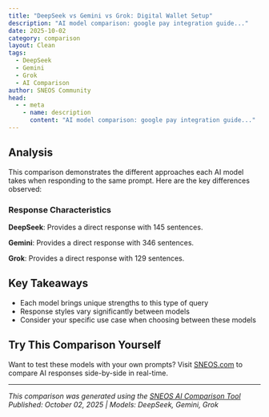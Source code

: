 ```yaml
---
title: "DeepSeek vs Gemini vs Grok: Digital Wallet Setup"
description: "AI model comparison: google pay integration guide..."
date: 2025-10-02
category: comparison
layout: Clean
tags:
  - DeepSeek
  - Gemini
  - Grok
  - AI Comparison
author: SNEOS Community
head:
  - - meta
    - name: description
      content: "AI model comparison: google pay integration guide..."
---
```


<ChatComparison
  title="DeepSeek vs Gemini vs Grok: Digital Wallet Setup"
  prompt="google pay integration guide"
  :responses='{
    "DeepSeek": "Of course! Here is a comprehensive guide to integrating Google Pay into your web and/or Android applications.\n\nThis guide is structured to take you from the core concepts to a practical implementation.\n\n---\n\n### **1. Understanding Google Pay Integration**\n\nAt its core, integrating Google Pay involves three main steps:\n1.  **Loading the Google Pay API:** Bringing the necessary JavaScript library into your web page or adding the dependency to your Android project.\n2.  **Checking for Readiness:** Determining if the user\u0027s browser/device supports Google Pay and if they have a payment method set up.\n3.  **Creating and Handling the Payment:** Defining the payment request and processing the response.\n\nGoogle Pay returns a **payment credential** (a cryptogram or token), not the actual card number. You send this credential to your **Payment Service Provider (PSP)** or gateway (like Stripe, Braintree, Adyen) to complete the transaction. You do **not** handle raw card details.\n\n---\n\n### **2. Web Integration**\n\nThis is the most common integration method for e-commerce websites.\n\n#### **Prerequisites**\n*   A Google Pay Merchant ID. (You can get this from the [Google Pay Business Console](https://pay.google.com/business/console/)).\n*   A server-side environment to process payments with your PSP.\n*   Your website must be served over **HTTPS** (a requirement for all production payment integrations).\n\n#### **Step-by-Step Implementation**\n\n**Step 1: Load the Google Pay JavaScript Library**\nAdd the following script tag to your HTML page.\n\n\u0060\u0060\u0060html\n\u003Chtml\u003E\n  \u003Chead\u003E\n    \u003Cscript src=\u0022https://pay.google.com/gp/p/js/pay.js\u0022\u003E\u003C/script\u003E\n  \u003C/head\u003E\n  \u003Cbody\u003E\n    \u003C!-- Your page content --\u003E\n    \u003Cbutton id=\u0022google-pay-button\u0022\u003EPay with Google Pay\u003C/button\u003E\n  \u003C/body\u003E\n\u003C/html\u003E\n\u0060\u0060\u0060\n\n**Step 2: Check Readiness (\u0060isReadyToPay\u0060)**\nBefore showing the button, check if the user can make a payment with Google Pay.\n\n\u0060\u0060\u0060javascript\nconst baseRequest = {\n  apiVersion: 2,\n  apiVersionMinor: 0\n};\n\nconst allowedCardNetworks = [\u0027VISA\u0027, \u0027MASTERCARD\u0027];\nconst allowedCardAuthMethods = [\u0027PAN_ONLY\u0027, \u0027CRYPTOGRAM_3DS\u0027];\n\nconst tokenizationSpecification = {\n  type: \u0027PAYMENT_GATEWAY\u0027,\n  parameters: {\n    \u0027gateway\u0027: \u0027your_psp_here\u0027, // e.g., \u0027stripe\u0027, \u0027braintree\u0027\n    \u0027gatewayMerchantId\u0027: \u0027your_gateway_merchant_id\u0027\n  }\n};\n\nconst baseCardPaymentMethod = {\n  type: \u0027CARD\u0027,\n  parameters: {\n    allowedAuthMethods: allowedCardAuthMethods,\n    allowedCardNetworks: allowedCardNetworks\n  }\n};\n\nconst cardPaymentMethod = Object.assign(\n  {tokenizationSpecification: tokenizationSpecification},\n  baseCardPaymentMethod\n);\n\nconst paymentsClient = new google.payments.api.PaymentsClient({\n  environment: \u0027TEST\u0027 // Or \u0027PRODUCTION\u0027 for live\n});\n\npaymentsClient.isReadyToPay({\n  apiVersion: 2,\n  apiVersionMinor: 0,\n  allowedPaymentMethods: [cardPaymentMethod]\n})\n.then(function(response) {\n  if (response.result) {\n    // Show the Google Pay button\n    const button = paymentsClient.createButton({\n      onClick: onGooglePayButtonClick,\n      buttonColor: \u0027default\u0027, // \u0027default\u0027, \u0027black\u0027, \u0027white\u0027\n      buttonType: \u0027pay\u0027, // \u0027pay\u0027, \u0027book\u0027, \u0027buy\u0027, \u0027donate\u0027\n      buttonSizeMode: \u0027fill\u0027 // \u0027fill\u0027, \u0027static\u0027\n    });\n    document.getElementById(\u0027google-pay-button-container\u0027).appendChild(button);\n  } else {\n    // Hide the button or show a different payment method\n    document.getElementById(\u0027google-pay-button\u0027).style.display = \u0027none\u0027;\n  }\n})\n.catch(function(err) {\n  console.error(\u0022Error checking readiness: \u0022, err);\n});\n\u0060\u0060\u0060\n\n**Step 3: Define the Payment Transaction Info \u0026 Handle the Click**\nWhen the user clicks the button, create the payment data request.\n\n\u0060\u0060\u0060javascript\nfunction onGooglePayButtonClick() {\n  const paymentDataRequest = Object.assign({}, baseRequest);\n  paymentDataRequest.allowedPaymentMethods = [cardPaymentMethod];\n  paymentDataRequest.transactionInfo = {\n    totalPriceStatus: \u0027FINAL\u0027,\n    totalPriceLabel: \u0027Total\u0027,\n    totalPrice: \u0027123.45\u0027, // The total amount to charge\n    currencyCode: \u0027USD\u0027,\n    countryCode: \u0027US\u0027\n  };\n  paymentDataRequest.merchantInfo = {\n    merchantId: \u0027YOUR_GOOGLE_MERCHANT_ID\u0027, // From Google Pay Business Console\n    merchantName: \u0027Your Merchant Name\u0027\n  };\n\n  paymentsClient.loadPaymentData(paymentDataRequest)\n    .then(function(paymentData) {\n      // Handle the response (Step 4)\n      processPayment(paymentData);\n    })\n    .catch(function(err) {\n      console.error(\u0022Error loading payment data: \u0022, err);\n      // Handle errors (e.g., user closed the dialog)\n    });\n}\n\u0060\u0060\u0060\n\n**Step 4: Process the Payment Response**\nThe \u0060paymentData\u0060 object contains the token you need to send to your server/PSP.\n\n\u0060\u0060\u0060javascript\nfunction processPayment(paymentData) {\n  // Extract the payment token from the paymentData object.\n  const paymentToken = paymentData.paymentMethodData.tokenizationData.token;\n\n  // Send this token to your server.\n  fetch(\u0027/your-server-endpoint\u0027, {\n    method: \u0027POST\u0027,\n    headers: {\n      \u0027Content-Type\u0027: \u0027application/json\u0027\n    },\n    body: JSON.stringify({ paymentToken: paymentToken })\n  })\n  .then(response =\u003E response.json())\n  .then(data =\u003E {\n    console.log(\u0027Server response:\u0027, data);\n    // Show a success message to the user\n    alert(\u0027Payment successful!\u0027);\n  })\n  .catch(error =\u003E {\n    console.error(\u0027Error sending token to server:\u0027, error);\n    alert(\u0027Payment failed.\u0027);\n  });\n}\n\u0060\u0060\u0060\n\n---\n\n### **3. Android Integration**\n\nFor native Android apps, you use the Google Pay API through the Google Play services Wallet SDK.\n\n#### **Prerequisites**\n*   Android API level 19 or higher.\n*   Google Play services 16.0.0 or higher.\n*   Add the \u0060com.google.android.gms:play-services-wallet\u0060 dependency to your \u0060build.gradle\u0060 file.\n*   Your app must be set up in the [Google Pay Business Console](https://pay.google.com/business/console/).\n\n#### **Step-by-Step Implementation**\n\n**Step 1: Add Dependencies and Permissions**\nIn your app\u0027s \u0060build.gradle\u0060:\n\n\u0060\u0060\u0060gradle\ndependencies {\n    implementation \u0027com.google.android.gms:play-services-wallet:19.2.1\u0027\n}\n\u0060\u0060\u0060\n\n**Step 2: Check for Google Pay Readiness**\nUse the \u0060PaymentsClient\u0060 to check if the user\u0027s device is ready.\n\n\u0060\u0060\u0060kotlin\n// In your Activity or Fragment\nprivate val paymentsClient: PaymentsClient by lazy {\n    Wallet.getPaymentsClient(\n        this,\n        Wallet.WalletOptions.Builder()\n            .setEnvironment(WalletConstants.ENVIRONMENT_TEST) // Or PRODUCTION\n            .build()\n    )\n}\n\nprivate fun isGooglePayReady() {\n    val request = IsReadyToPayRequest.newBuilder()\n        .addAllowedPaymentMethod(WalletConstants.PAYMENT_METHOD_CARD)\n        .addAllowedPaymentMethod(WalletConstants.PAYMENT_METHOD_TOKENIZED_CARD)\n        .build()\n\n    val task = paymentsClient.isReadyToPay(request)\n    task.addOnCompleteListener { completedTask -\u003E\n        if (completedTask.isSuccessful) {\n            val isReady = completedTask.result\n            // Show/hide the Google Pay button based on \u0060isReady\u0060\n        } else {\n            // Handle error\n        }\n    }\n}\n\u0060\u0060\u0060\n\n**Step 3: Create a Payment Data Request**\nDefine the transaction details.\n\n\u0060\u0060\u0060kotlin\nprivate fun createPaymentDataRequest(): PaymentDataRequest {\n    val transactionInfo = TransactionInfo.newBuilder()\n        .setTotalPriceStatus(WalletConstants.TOTAL_PRICE_STATUS_FINAL)\n        .setTotalPrice(\u0022123.45\u0022)\n        .setCurrencyCode(\u0022USD\u0022)\n        .build()\n\n    val tokenizationParams = TokenizationParameters.newBuilder()\n        .setPaymentMethodTokenizationType(WalletConstants.PAYMENT_METHOD_TOKENIZATION_TYPE_PAYMENT_GATEWAY)\n        .addParameter(\u0022gateway\u0022, \u0022your_psp\u0022) // e.g., \u0022stripe\u0022\n        .addParameter(\u0022gatewayMerchantId\u0022, \u0022your_gateway_merchant_id\u0022)\n        .build()\n\n    val cardPaymentMethod = PaymentMethodTokenizationType.newBuilder()\n        .setType(WalletConstants.PAYMENT_METHOD_CARD)\n        .setParameters(\n            CardRequirements.newBuilder()\n                .addAllowedCardNetworks(\n                    listOf(\n                        WalletConstants.CARD_NETWORK_VISA,\n                        WalletConstants.CARD_NETWORK_MASTERCARD\n                    )\n                )\n                .build()\n        )\n        .setTokenizationParameters(tokenizationParams)\n        .build()\n\n    return PaymentDataRequest.newBuilder()\n        .setTransactionInfo(transactionInfo)\n        .addAllowedPaymentMethod(cardPaymentMethod)\n        .setCardRequirements(\n            CardRequirements.newBuilder()\n                .addAllowedCardNetworks(\n                    listOf(\n                        WalletConstants.CARD_NETWORK_VISA,\n                        WalletConstants.CARD_NETWORK_MASTERCARD\n                    )\n                )\n                .build()\n        )\n        .build()\n}\n\u0060\u0060\u0060\n\n**Step 4: Launch the Google Pay Sheet**\nUse an \u0060ActivityResultLauncher\u0060 to start the",
    "Gemini": "## Google Pay Integration Guide: A Comprehensive Overview\n\nThis guide provides a comprehensive overview of integrating Google Pay into your website or app. It covers key concepts, setup steps, code examples, and troubleshooting tips.\n\n**1. Understanding Google Pay Integration**\n\nGoogle Pay allows users to make payments using credit cards and other payment methods stored in their Google account.  Integrating it into your platform offers numerous benefits:\n\n*   **Increased Conversion Rates:** Streamlined checkout process with pre-filled payment information.\n*   **Improved Security:** Reduces the risk of card data breaches by using tokenization.\n*   **Mobile-First Experience:** Designed for smooth transactions on mobile devices.\n*   **Wider Reach:** Access to a large pool of potential customers already using Google Pay.\n*   **Brand Recognition:**  Associates your business with the trusted Google brand.\n\n**2. Key Concepts and Terminology**\n\n*   **Google Pay API:** The set of APIs you\u0027ll use to integrate Google Pay.\n*   **PaymentRequest API (Web):**  The standard web API for initiating payment requests, used by Google Pay on web.\n*   **PaymentDataRequest (Android):**  The JSON object containing details about the payment request, passed to the Google Pay API on Android.\n*   **Google Pay Environment:**  Defines whether you\u0027re in a testing (TEST) or live (PRODUCTION) environment.\n*   **Merchant Identifier:** A unique identifier assigned to your business by Google.  Required for processing payments in the production environment.\n*   **Payment Gateway:**  The service that processes the payment with the user\u0027s chosen payment method. Google Pay integrates with various payment gateways.\n*   **Tokenization:**  The process of replacing sensitive card details with a non-sensitive \u0022token.\u0022 Google Pay uses this to protect user information.\n*   **Google Pay button:** The visual element users click or tap to initiate the Google Pay flow.  Follow Google\u0027s branding guidelines.\n*   **Supported Payment Methods:**  Credit cards, debit cards, and other digital payment methods accepted through Google Pay (e.g., Visa, Mastercard, American Express, Discover, PayPal).\n*   **Card Networks:** Visa, Mastercard, American Express, Discover, JCB, UnionPay.  Specify which networks you support.\n*   **Shipping Address:** You can request the user\u0027s shipping address during the Google Pay flow.\n*   **Callbacks/Webhooks:** Notifications sent to your server about the status of the payment (e.g., success, failure).\n*   **JavaScript API (Web):** The Google Pay JavaScript library that you include in your website to handle the integration.\n*   **Android SDK:**  The Google Pay API is part of the Google Play Services.  You\u0027ll need to include the necessary dependencies in your Android project.\n* **PaymentData:** The encrypted payment credential data returned by the Google Pay API after successful authorization, for you to process using the payment gateway.\n\n**3. Prerequisites**\n\nBefore you begin, ensure you have the following:\n\n*   **Google Account:**  You\u0027ll need a Google account to access the Google Pay Developer Documentation and resources.\n*   **Merchant Account with a Supported Payment Gateway:**  You need an account with a payment gateway that supports Google Pay integration. Popular options include:\n    *   Stripe\n    *   Braintree (a PayPal service)\n    *   Adyen\n    *   Authorize.Net\n    *   Worldpay\n    *   Checkout.com\n    *   And many others.  Check your preferred gateway\u0027s documentation for Google Pay support.\n*   **SSL Certificate:**  Your website must have a valid SSL certificate (HTTPS) for security reasons.\n*   **Business Information:**  You\u0027ll need your business name, address, and contact information.\n*   **Developer Environment:** A development environment (IDE, code editor) set up for web or Android development.\n*   **JavaScript knowledge (for web integration).**\n*   **Android Development experience (for Android integration).**\n\n**4. Integration Steps (Web - JavaScript API)**\n\n**a. Set up your development environment:**\n\n*   Make sure you have a code editor and a local development server (e.g., XAMPP, Node.js with \u0060http-server\u0060).\n\n**b. Include the Google Pay JavaScript Library:**\n\n\u0060\u0060\u0060html\n\u003Cscript async\n    src=\u0022https://pay.google.com/gp/p/js/pay.js\u0022\n    onload=\u0022onGooglePayLoaded()\u0022\u003E\n\u003C/script\u003E\n\u0060\u0060\u0060\n\n**c. Check Google Pay Availability:**\n\n\u0060\u0060\u0060javascript\nfunction onGooglePayLoaded() {\n  const paymentsClient = new google.payments.api.PaymentsClient({\n    environment: \u0027TEST\u0027 // Or \u0027PRODUCTION\u0027 for live environment\n  });\n\n  paymentsClient.isReadyToPay({\n    apiVersion: 2,\n    apiVersionMinor: 0,\n    allowedPaymentMethods: [{\n      type: \u0027CARD\u0027,\n      parameters: {\n        allowedAuthMethods: [\u0027PAN_ONLY\u0027, \u0027CRYPTOGRAM_3DS\u0027],\n        allowedCardNetworks: [\u0027AMEX\u0027, \u0027DISCOVER\u0027, \u0027MASTERCARD\u0027, \u0027VISA\u0027]\n      },\n      tokenizationSpecification: {\n        type: \u0027PAYMENT_GATEWAY\u0027,\n        parameters: {\n          gateway: \u0027example\u0027, // Replace with your payment gateway name\n          gatewayMerchantId: \u0027exampleGatewayMerchantId\u0027 // Replace with your gateway\u0027s merchant ID\n        }\n      }\n    }]\n  })\n  .then(function(result) {\n    if (result.result) {\n      // Google Pay is available!  Show the Google Pay button.\n      createAndAddGooglePayButton();\n    } else {\n      // Google Pay is not available.  Handle accordingly.\n      console.log(\u0027Google Pay is not available.\u0027);\n    }\n  })\n  .catch(function(err) {\n    // Handle errors.\n    console.error(\u0027Error checking Google Pay availability:\u0027, err);\n  });\n}\n\u0060\u0060\u0060\n\n**d. Create the Google Pay Button:**\n\n\u0060\u0060\u0060javascript\nfunction createAndAddGooglePayButton() {\n  const button = document.createElement(\u0027google-pay-button\u0027);\n  button.setAttribute(\u0027environment\u0027, \u0027TEST\u0027); // or \u0027PRODUCTION\u0027\n  button.setAttribute(\u0027buttonColor\u0027, \u0027black\u0027);\n  button.setAttribute(\u0027buttonType\u0027, \u0027buy\u0027);\n\n  button.onclick = onGooglePaymentButtonClicked;\n\n  const container = document.getElementById(\u0027google-pay-button-container\u0027); // Replace with your container element ID\n  container.appendChild(button);\n}\n\u0060\u0060\u0060\n\n**e. Handle the Google Pay Button Click:**\n\n\u0060\u0060\u0060javascript\nfunction onGooglePaymentButtonClicked() {\n  const paymentsClient = new google.payments.api.PaymentsClient({\n    environment: \u0027TEST\u0027 // Or \u0027PRODUCTION\u0027\n  });\n\n  const paymentDataRequest = {\n    apiVersion: 2,\n    apiVersionMinor: 0,\n    allowedPaymentMethods: [{\n      type: \u0027CARD\u0027,\n      parameters: {\n        allowedAuthMethods: [\u0027PAN_ONLY\u0027, \u0027CRYPTOGRAM_3DS\u0027],\n        allowedCardNetworks: [\u0027AMEX\u0027, \u0027DISCOVER\u0027, \u0027MASTERCARD\u0027, \u0027VISA\u0027]\n      },\n      tokenizationSpecification: {\n        type: \u0027PAYMENT_GATEWAY\u0027,\n        parameters: {\n          gateway: \u0027example\u0027, // Replace with your payment gateway name\n          gatewayMerchantId: \u0027exampleGatewayMerchantId\u0027 // Replace with your gateway\u0027s merchant ID\n        }\n      }\n    }],\n    merchantInfo: {\n      merchantId: \u0027YOUR_MERCHANT_ID\u0027, // Replace with your Google Pay merchant ID (Production only)\n      merchantName: \u0027Example Merchant\u0027\n    },\n    transactionInfo: {\n      totalPriceStatus: \u0027FINAL\u0027,\n      totalPriceLabel: \u0027Total\u0027,\n      totalPrice: \u002710.00\u0027, // Replace with the actual price\n      currencyCode: \u0027USD\u0027, // Replace with the correct currency code\n      countryCode: \u0027US\u0027 // Replace with the correct country code\n    }\n  };\n\n  paymentsClient.loadPaymentData(paymentDataRequest)\n    .then(function(paymentData) {\n      // Handle the payment data. Send it to your server for processing.\n      console.log(\u0027Payment Data:\u0027, paymentData);\n      processPayment(paymentData);\n    })\n    .catch(function(err) {\n      // Handle errors.\n      console.error(\u0027Error loading payment data:\u0027, err);\n    });\n}\n\u0060\u0060\u0060\n\n**f. Process the Payment on Your Server:**\n\n*   **Security is paramount:**  Never process payment information directly in the browser.  The \u0060paymentData\u0060 object returned by Google Pay contains sensitive information.\n*   Send the \u0060paymentData\u0060 to your server-side application.\n*   Use your payment gateway\u0027s SDK or API to process the payment. The \u0060paymentData\u0060 contains a \u0060paymentMethodData.tokenizationData.token\u0060 property.  This token represents the card details and is what you send to your payment gateway.\n*   Handle success and failure responses from the payment gateway.\n*   Update your order status and notify the user.\n\n**Example Server-Side (Node.js with Stripe):**\n\n\u0060\u0060\u0060javascript\nconst stripe = require(\u0027stripe\u0027)(\u0027YOUR_STRIPE_SECRET_KEY\u0027); // Replace with your Stripe secret key\n\nasync function processPayment(paymentData) {\n  try {\n    const token = paymentData.paymentMethodData.tokenizationData.token;\n\n    // Create a charge using the token.\n    const charge = await stripe.charges.create({\n      amount: 1000, // Amount in cents (e.g., $10.00)\n      currency: \u0027usd\u0027,\n      source: token,\n      description: \u0027Google Pay Test Charge\u0027,\n    });\n\n    console.log(\u0027Charge successful:\u0027, charge);\n    // Handle success (e.g., update order status, send confirmation email)\n\n  } catch (error) {\n    console.error(\u0027Error creating charge:\u0027, error);\n    // Handle failure (e.g., log the error, notify the user)\n  }\n}\n\u0060\u0060\u0060\n\n**5. Integration Steps (Android)**\n\n**a. Add Google Pay dependencies to your \u0060build.gradle\u0060:**\n\n\u0060\u0060\u0060gradle\ndependencies {\n    implementation \u0027com.google.android.gms:play-services-wallet:19.2.1\u0027 // Use the latest version\n}\n\u0060\u0060\u0060\n\n**b. Check Google Pay Availability:**\n\n\u0060\u0060\u0060java\nimport com.google.android.gms.wallet.IsReadyToPayRequest;\nimport com.google.android.gms.wallet.PaymentsClient;\nimport com.google.android.gms.wallet.Wallet;\nimport com.google.android.gms.wallet.WalletConstants;\n\npublic class MyActivity extends AppCompatActivity {\n\n    private PaymentsClient paymentsClient;\n\n    @Override\n    protected void onCreate(Bundle savedInstanceState) {\n        super.onCreate(savedInstanceState);\n        setContentView(R.layout.activity_main);\n\n        // Configure Google Pay environment.\n        Wallet.WalletOptions walletOptions = new Wallet.WalletOptions.Builder()\n                .setEnvironment(WalletConstants.ENVIRONMENT_TEST) // Or ENVIRONMENT_PRODUCTION\n                .build();\n\n        paymentsClient = Wallet.getPaymentsClient(this, walletOptions);\n\n        // Check if Google Pay is available.\n        isReadyToPay();\n    }\n\n    private void isReadyToPay() {\n        IsReadyToPayRequest request = IsReadyToPayRequest.newBuilder()\n                .addAllowedPaymentMethod(WalletConstants.PAYMENT_METHOD_CARD)\n                .addAllowedPaymentMethod(WalletConstants.PAYMENT_METHOD_TOKENIZED_CARD)\n                .setExistingPaymentMethodRequired(false) // Set to true if you only want to show the button when the user has a saved card.\n                .build();\n\n        paymentsClient.isReadyToPay(request)\n                .addOnCompleteListener(task -\u003E {\n                    if (task.isSuccessful()) {\n                        boolean result = task.getResult();\n                        if (result) {\n                            // Google Pay is available. Show the Google Pay button.\n                            showGooglePayButton();\n                        } else {\n                            // Google Pay is not available.\n                            hideGooglePayButton();\n                        }\n                    } else {\n                        // Handle the error.\n                        Log.e(\u0022GooglePay\u0022, \u0022Error checking Google Pay availability\u0022, task.getException());\n                    }\n                });\n    }\n\n    //Implement showGooglePayButton() and hideGooglePayButton() to control the visibility of your Google Pay button UI element.\n    private void showGooglePayButton(){\n      //Show your Google Pay button here.\n    }\n\n    private void hideGooglePayButton(){\n      //Hide your Google Pay button here.\n    }\n}\n\u0060\u0060\u0060\n\n**c. Create a \u0060PaymentDataRequest\u0060:**\n\n\u0060\u0060\u0060java\nimport com.google.android.gms.wallet.PaymentDataRequest;\nimport com.google.android.gms.wallet.TransactionInfo;\nimport com.google.android.gms.wallet.CardParameters;\nimport com.google.android.gms.wallet.PaymentMethodTokenizationParameters;\nimport com.google.android.gms.wallet.PaymentMethodTokenizationType;\nimport com.google.android.gms.wallet.CardNetwork;\n\nprivate PaymentDataRequest createPaymentDataRequest() {\n    PaymentDataRequest.Builder request =\n            PaymentDataRequest.newBuilder()\n                    .setTransactionInfo(TransactionInfo.newBuilder()\n                            .setTotalPriceStatus(WalletConstants.TOTAL_PRICE_STATUS_FINAL)\n                            .setTotalPrice(\u002210.00\u0022)  //Replace with actual price\n                            .setCurrencyCode(\u0022USD\u0022)\n                            .build())\n                    .addAllowedPaymentMethod(WalletConstants.PAYMENT_METHOD_CARD)\n                    .addAllowedPaymentMethod(WalletConstants.PAYMENT_METHOD_TOKENIZED_CARD)\n                    .setCardRequirements(\n                            CardParameters.newBuilder()\n                                    .addAllowedCardNetwork(CardNetwork.VISA)\n                                    .addAllowedCardNetwork(CardNetwork.MASTERCARD)\n                                    .addAllowedCardNetwork(CardNetwork.AMEX)\n                                    .setAllowPrepaidCards(true)\n                                    .setBillingAddressRequired(true)  //Request billing address\n                                    .build()\n                    );\n\n\n    PaymentMethodTokenizationParameters params =\n        PaymentMethodTokenizationParameters.newBuilder()\n            .setPaymentMethodTokenizationType(PaymentMethodTokenizationType.PAYMENT_GATEWAY)\n            .addParameter(\u0022gateway\u0022, \u0022example\u0022)  //Replace with your payment gateway name\n            .addParameter(\u0022gatewayMerchantId\u0022, \u0022exampleGatewayMerchantId\u0022) //Replace with your gateway\u0027s merchant ID\n            .build();\n\n        request.setPaymentMethodTokenizationParameters(params);\n        return request.build();\n}\n\u0060\u0060\u0060\n\n**d. Launch the Google Pay Flow:**\n\n\u0060\u0060\u0060java\nimport com.google.android.gms.wallet.AutoResolveHelper;\nimport com.google.android.gms.wallet.PaymentData;\nimport com.google.android.gms.common.api.Status;\n\nprivate static final int LOAD_PAYMENT_DATA_REQUEST_CODE = 123; // Use any unique request code\n\npublic void onGooglePayButtonClicked(View view) {\n    PaymentDataRequest request = createPaymentDataRequest();\n\n    if (request != null) {\n        AutoResolveHelper.resolveTask(\n                paymentsClient.loadPaymentData(request),\n                this,\n                LOAD_PAYMENT_DATA_REQUEST_CODE);\n    }\n}\n\n@Override\npublic void onActivityResult(int requestCode, int resultCode, Intent data) {\n    super.onActivityResult(requestCode, resultCode, data);\n\n    if (requestCode == LOAD_PAYMENT_DATA_REQUEST_CODE) {\n        switch (resultCode) {\n            case Activity.RESULT_OK:\n                PaymentData paymentData = PaymentData.getFromIntent(data);\n                handlePaymentSuccess(paymentData);\n                break;\n            case Activity.RESULT_CANCELED:\n                // The user cancelled the payment request.\n                break;\n            case AutoResolveHelper.RESULT_ERROR:\n                Status status = AutoResolveHelper.getStatusFromResultData(data);\n                // Handle the error.\n                handlePaymentError(status);\n                break;\n        }\n    }\n}\n\nprivate void handlePaymentSuccess(PaymentData paymentData) {\n    // Get the payment data JSON as a String.\n    String paymentInformation = paymentData.toJson();\n\n    try {\n        JSONObject paymentMethodData = new JSONObject(paymentInformation).getJSONObject(\u0022paymentMethodData\u0022);\n        JSONObject tokenizationData = paymentMethodData.getJSONObject(\u0022tokenizationData\u0022);\n        String token = tokenizationData.getString(\u0022token\u0022);\n        // Send this token to your server to process the payment.\n        processPayment(token);\n    } catch (JSONException e) {\n        Log.e(\u0022GooglePay\u0022, \u0022Error parsing payment data\u0022, e);\n        //Handle Error\n    }\n}\n\nprivate void handlePaymentError(Status status) {\n    Log.e(\u0022GooglePay\u0022, \u0022Payment error: \u0022 \u002B status.getStatusCode() \u002B \u0022 \u0022 \u002B status.getStatusMessage());\n    // Handle the error.  Common errors include NETWORK_ERROR, DEVELOPER_ERROR, and SERVICE_UNAVAILABLE.\n    // Provide informative messages to the user based on the error code.\n}\n\u0060\u0060\u0060\n\n**e. Process the Payment on Your Server (Same as Web - using the Token):**\n\n*   Extract the \u0060token\u0060 from the \u0060paymentData\u0060.\n*   Send the token to your server.\n*   Use your payment gateway\u0027s SDK to process the payment using the token.  This is the same process as described in the Web section.\n\n**6. Important Considerations and Best Practices**\n\n*   **Security:**  Prioritize security throughout the integration process.  Never store or transmit raw card data.  Use tokenization and HTTPS.\n*   **Error Handling:**  Implement robust error handling to gracefully handle unexpected situations (e.g., network issues, invalid payment data). Provide informative error messages to the user.\n*   **User Experience:**  Design a seamless and intuitive payment flow.  Use the Google Pay button correctly and provide clear instructions.\n*   **Compliance:**  Adhere to all relevant payment industry standards and regulations (e.g., PCI DSS).\n*   **Testing:**  Thoroughly test your integration in the TEST environment before deploying to production.  Use test cards and payment methods provided by Google and your payment gateway.\n*   **Branding Guidelines:**  Follow Google\u0027s branding guidelines for the Google Pay button and logo.\n*   **Dynamic Pricing:**  If your prices are dynamic, ensure the \u0060totalPrice\u0060 in the \u0060TransactionInfo\u0060 is accurate and up-to-date.\n*   **Shipping Options:**  If you offer shipping options, you can request the user\u0027s shipping address and provide different shipping options during the Google Pay flow.\n*   **Callbacks/Webhooks:** Configure your payment gateway to send callbacks or webhooks to your server to notify you of payment status updates (e.g., success, failure, disputes).\n*   **Regular Updates:** Keep your Google Pay API libraries and payment gateway SDKs up-to-date to benefit from the latest features and security enhancements.\n*   **Documentation:** Refer to the official Google Pay documentation for the most up-to-date information and guidance:\n    *   **Web:** [https://developers.google.com/pay/api/web](https://developers.google.com/pay/api/web)\n    *   **Android:** [https://developers.google.com/pay/api/android](https://developers.google.com/pay/api/android)\n\n**7. Troubleshooting Tips**\n\n*   **Google Pay Button Not Showing:**\n    *   Double-check that Google Pay is available on the user\u0027s device and browser.\n    *   Verify that you\u0027ve included the Google Pay JavaScript library correctly.\n    *   Inspect the browser console for errors.\n*   **Payment Fails:**\n    *   Review the error messages returned by the Google Pay API and your payment gateway.\n    *   Check your merchant configuration with your payment gateway.\n    *   Ensure that the card details are valid and that the card has sufficient funds.\n    *   Verify that you\u0027re using the correct API keys and credentials for your environment (TEST or PRODUCTION).\n*   **\u0022DEVELOPER_ERROR\u0022**:\n     * Often indicates a misconfiguration in your \u0060PaymentDataRequest\u0060 or \u0060PaymentRequest\u0060.\n     * Common causes include: invalid \u0060merchantId\u0060, incorrect \u0060gateway\u0060 name, or missing required fields.\n     * Carefully review your request object against the documentation.\n*   **\u0022SERVICE_UNAVAILABLE\u0022**:\n    *  May indicate a temporary issue with Google Play Services or the Google Pay service.\n    *  Try again later.\n    *  Check Google\u0027s service status dashboard.\n\n**8. Moving to Production**\n\nWhen you\u0027re ready to go live:\n\n*   **Obtain a Production Merchant ID:**  Apply for a merchant ID through the Google Pay Business Console (if required by your payment gateway).\n*   **Switch to the Production Environment:**  Change the \u0060environment\u0060 parameter in your code to \u0060PRODUCTION\u0060.\n*   **Update API Keys and Credentials:**  Use your production API keys and credentials from your payment gateway.\n*   **Thoroughly Test:**  Perform end-to-end testing in the production environment to ensure that everything is working correctly.\n*   **Monitor Your Integration:**  Continuously monitor your integration for any errors or issues.\n\nThis guide provides a comprehensive overview of integrating Google Pay.  Remember to consult the official Google Pay documentation for the most up-to-date information and guidance. Good luck!\n",
    "Grok": "Integrating Google Pay into your application or website allows users to make payments quickly and securely using their Google account. Google Pay supports payments on Android apps, websites, and even in physical stores using NFC. Below is a comprehensive guide to help you integrate Google Pay for **web** and **Android apps**. Note that requirements, APIs, and implementation might vary depending on your region and use case.\n\n---\n\n## **1. Overview of Google Pay Integration**\nGoogle Pay integration is primarily based on the **Google Pay API**, which allows you to request payments from users. The integration process involves:\n- Setting up a Google Merchant account (for production).\n- Using the Google Pay API to create a payment request.\n- Handling payment responses and processing transactions via a payment gateway.\n- Ensuring compliance with Google Pay\u0027s branding and security guidelines.\n\n### **Supported Platforms**\n- **Web**: Use the Payment Request API with Google Pay as a payment method.\n- **Android**: Use the Google Pay API for Android apps to enable in-app payments or NFC-based contactless payments.\n- **iOS**: Google Pay is not natively supported for in-app payments on iOS; however, you can integrate it on the web for cross-platform compatibility.\n\n---\n\n## **2. Prerequisites**\nBefore starting the integration, ensure you have:\n- **Google Merchant Account**: Required for production. Sign up via the Google Pay Business Console (https://pay.google.com/business/console).\n- **Payment Gateway**: Google Pay works with supported payment processors (e.g., Stripe, Braintree, Adyen, etc.). Check the list of supported gateways at https://developers.google.com/pay/api/web/guides/payment-processor-integration.\n- **Developer Account**: Access to Google Developer tools and APIs.\n- **SSL Certificate**: Your website or app must use HTTPS for security.\n- **Compliance**: Adhere to Google Pay\u0027s branding and user experience guidelines (https://developers.google.com/pay/api/web/guides/brand-guidelines).\n\n---\n\n## **3. Integration Steps**\n\n### **A. Google Pay Integration for Web**\nThe Google Pay API for web uses the W3C Payment Request API to facilitate payments.\n\n#### Step 1: Set Up Your Environment\n1. Ensure your website uses HTTPS.\n2. Register your domain in the Google Pay Business Console (under \u201CWeb\u201D integration).\n3. Obtain a Merchant ID from the console (for production).\n\n#### Step 2: Add Google Pay JavaScript Library\nInclude the Google Pay JavaScript library in your HTML code:\n\u0060\u0060\u0060html\n\u003Cscript src=\u0022https://pay.google.com/gp/p/js/pay.js\u0022\u003E\u003C/script\u003E\n\u0060\u0060\u0060\n\n#### Step 3: Check if Google Pay is Supported\nUse the \u0060PaymentsClient\u0060 to check if the user\u2019s browser supports Google Pay:\n\u0060\u0060\u0060javascript\nconst paymentsClient = new google.payments.api.PaymentsClient({\n    environment: \u0027TEST\u0027, // Use \u0027PRODUCTION\u0027 for live transactions\n});\n\nfunction isGooglePaySupported() {\n    const paymentDataRequest = {\n        apiVersion: 2,\n        apiVersionMinor: 0,\n        allowedPaymentMethods: [{\n            type: \u0027CARD\u0027,\n            parameters: {\n                allowedAuthMethods: [\u0027PAN_ONLY\u0027, \u0027CRYPTOGRAM_3DS\u0027],\n                allowedCardNetworks: [\u0027AMEX\u0027, \u0027DISCOVER\u0027, \u0027MASTERCARD\u0027, \u0027VISA\u0027],\n            },\n            tokenizationSpecification: {\n                type: \u0027PAYMENT_GATEWAY\u0027,\n                parameters: {\n                    gateway: \u0027example\u0027, // Replace with your payment gateway\n                    gatewayMerchantId: \u0027your-gateway-merchant-id\u0027,\n                },\n            },\n        }],\n        merchantInfo: {\n            merchantId: \u0027your-merchant-id\u0027, // Replace with your Google Merchant ID\n            merchantName: \u0027Your Merchant Name\u0027,\n        },\n        transactionInfo: {\n            totalPriceStatus: \u0027FINAL\u0027,\n            totalPrice: \u002710.00\u0027,\n            currencyCode: \u0027USD\u0027,\n            countryCode: \u0027US\u0027,\n        },\n    };\n\n    return paymentsClient.isReadyToPay(paymentDataRequest)\n        .then(response =\u003E {\n            if (response.result) {\n                // Google Pay is supported\n                console.log(\u0027Google Pay is ready\u0027);\n                return true;\n            } else {\n                console.log(\u0027Google Pay is not supported\u0027);\n                return false;\n            }\n        })\n        .catch(err =\u003E {\n            console.error(\u0027Error checking Google Pay support:\u0027, err);\n            return false;\n        });\n}\n\u0060\u0060\u0060\n\n#### Step 4: Add Google Pay Button\nAdd a Google Pay button to your checkout page and initialize it:\n\u0060\u0060\u0060javascript\nfunction addGooglePayButton() {\n    const googlePayButton = paymentsClient.createButton({\n        onClick: onGooglePaymentButtonClicked,\n        buttonType: \u0027buy\u0027, // Options: \u0027buy\u0027, \u0027donate\u0027, \u0027plain\u0027, etc.\n        buttonLocale: \u0027en\u0027, // Optional: localize the button\n    });\n    document.getElementById(\u0027googlePayButton\u0027).appendChild(googlePayButton);\n}\n\nfunction onGooglePaymentButtonClicked() {\n    const paymentDataRequest = {\n        apiVersion: 2,\n        apiVersionMinor: 0,\n        allowedPaymentMethods: [...], // Same as in isGooglePaySupported\n        merchantInfo: {...},\n        transactionInfo: {\n            totalPriceStatus: \u0027FINAL\u0027,\n            totalPrice: \u002710.00\u0027,\n            currencyCode: \u0027USD\u0027,\n            countryCode: \u0027US\u0027,\n        },\n    };\n\n    paymentsClient.loadPaymentData(paymentDataRequest)\n        .then(paymentData =\u003E {\n            // Handle the payment token\n            console.log(\u0027Payment successful:\u0027, paymentData);\n            // Send paymentData.paymentMethodData.tokenizationData.token to your server for processing\n        })\n        .catch(err =\u003E {\n            console.error(\u0027Payment failed:\u0027, err);\n        });\n}\n\u0060\u0060\u0060\n\n#### Step 5: Process the Payment\n- Send the \u0060token\u0060 received from \u0060paymentData.paymentMethodData.tokenizationData.token\u0060 to your backend.\n- Use your payment gateway\u2019s SDK or API to process the payment.\n\n#### Step 6: Test and Deploy\n- Test in \u0060TEST\u0060 environment using test card numbers provided by Google (https://developers.google.com/pay/api/web/guides/resources/test-card-suite).\n- Switch to \u0060PRODUCTION\u0060 environment after approval from Google.\n\n---\n\n### **B. Google Pay Integration for Android**\nFor Android apps, Google Pay integration is done using the Google Pay API for Android.\n\n#### Step 1: Add Google Pay Dependency\nAdd the Google Pay library to your \u0060build.gradle\u0060 file:\n\u0060\u0060\u0060gradle\ndependencies {\n    implementation \u0027com.google.android.gms:play-services-wallet:19.1.0\u0027\n}\n\u0060\u0060\u0060\n\n#### Step 2: Check if Google Pay is Supported\nCheck if the user\u2019s device supports Google Pay:\n\u0060\u0060\u0060java\nprivate PaymentsClient paymentsClient;\n\n@Override\nprotected void onCreate(Bundle savedInstanceState) {\n    super.onCreate(savedInstanceState);\n    setContentView(R.layout.activity_main);\n\n    // Initialize PaymentsClient\n    Wallet.WalletOptions walletOptions = new Wallet.WalletOptions.Builder()\n            .setEnvironment(WalletConstants.ENVIRONMENT_TEST) // Use ENVIRONMENT_PRODUCTION for live\n            .build();\n    paymentsClient = Wallet.getPaymentsClient(this, walletOptions);\n\n    // Check if Google Pay is supported\n    checkIsReadyToPay();\n}\n\nprivate void checkIsReadyToPay() {\n    JSONObject isReadyToPayJson = new JSONObject();\n    // Define allowed payment methods, merchant info, etc. (similar to web example)\n    // See: https://developers.google.com/pay/api/android/guides/setup\n\n    Task\u003CBoolean\u003E task = paymentsClient.isReadyToPay(IsReadyToPayRequest.fromJson(isReadyToPayJson.toString()));\n    task.addOnCompleteListener(\n            new OnCompleteListener\u003CBoolean\u003E() {\n                public void onComplete(Task\u003CBoolean\u003E task) {\n                    try {\n                        boolean result = task.getResult();\n                        if (result) {\n                            // Show Google Pay button\n                        } else {\n                            // Hide Google Pay option\n                        }\n                    } catch (ApiException e) {\n                        // Handle error\n                    }\n                }\n            });\n}\n\u0060\u0060\u0060\n\n#### Step 3: Initiate Payment Request\nCreate a payment request and launch the Google Pay UI:\n\u0060\u0060\u0060java\nprivate void handlePaymentRequest() {\n    JSONObject paymentDataRequestJson = new JSONObject();\n    // Configure payment data request (similar to web)\n    PaymentDataRequest request = PaymentDataRequest.fromJson(paymentDataRequestJson.toString());\n\n    AutoResolveHelper.resolveTask(\n            paymentsClient.loadPaymentData(request),\n            this,\n            LOAD_PAYMENT_DATA_REQUEST_CODE);\n}\n\n@Override\nprotected void onActivityResult(int requestCode, int resultCode, Intent data) {\n    super.onActivityResult(requestCode, resultCode, data);\n    if (requestCode == LOAD_PAYMENT_DATA_REQUEST_CODE) {\n        switch (resultCode) {\n            case Activity.RESULT_OK:\n                PaymentData paymentData = PaymentData.getFromIntent(data);\n                String token = paymentData.getPaymentMethodToken().getToken();\n                // Send token to your backend for processing\n                break;\n            case Activity.RESULT_CANCELED:\n                // User cancelled payment\n                break;\n            case AutoResolveHelper.RESULT_ERROR:\n                // Handle error\n                break;\n        }\n    }\n}\n\u0060\u0060\u0060\n\n#### Step 4: Process Payment on Server\nSend the payment token to your server and process it via your payment gateway.\n\n#### Step 5: Test and Deploy\n- Use test cards in the \u0060ENVIRONMENT_TEST\u0060 mode.\n- Switch to \u0060ENVIRONMENT_PRODUCTION\u0060 for live transactions.\n\n---\n\n## **4. Compliance and Best Practices**\n- **Branding Guidelines**: Use Google Pay buttons and logos as per guidelines (https://developers.google.com/pay/api/web/guides/brand-guidelines).\n- **Security**: Ensure PCI DSS compliance and never store sensitive payment data directly.\n- **User Experience**: Provide clear instructions and error handling during the payment flow.\n\n---\n\n## **5. Troubleshooting**\n- **Payment Declined**: Ensure test cards are used in test mode and real cards in production.\n- **API Errors**: Check error codes in the Google Pay API documentation (https://developers"
  }'
  published-date="08:27"
/>

## Analysis

This comparison demonstrates the different approaches each AI model takes when responding to the same prompt. Here are the key differences observed:

### Response Characteristics

**DeepSeek**: Provides a direct response with 145 sentences. 

**Gemini**: Provides a direct response with 346 sentences. 

**Grok**: Provides a direct response with 129 sentences. 

## Key Takeaways

- Each model brings unique strengths to this type of query
- Response styles vary significantly between models
- Consider your specific use case when choosing between these models

## Try This Comparison Yourself

Want to test these models with your own prompts? Visit [SNEOS.com](https://sneos.com) to compare AI responses side-by-side in real-time.

---

*This comparison was generated using the [SNEOS AI Comparison Tool](https://sneos.com)*
*Published: October 02, 2025 | Models: DeepSeek, Gemini, Grok*
